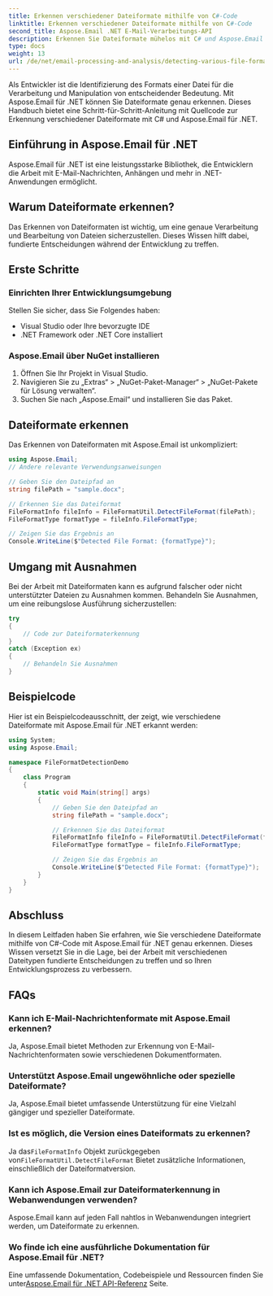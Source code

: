 ```yaml
---
title: Erkennen verschiedener Dateiformate mithilfe von C#-Code
linktitle: Erkennen verschiedener Dateiformate mithilfe von C#-Code
second_title: Aspose.Email .NET E-Mail-Verarbeitungs-API
description: Erkennen Sie Dateiformate mühelos mit C# und Aspose.Email für .NET. Schritt-für-Schritt-Anleitung und Codebeispiele. Jetzt entdecken!
type: docs
weight: 13
url: /de/net/email-processing-and-analysis/detecting-various-file-formats-using-csharp-code/
---
```


Als Entwickler ist die Identifizierung des Formats einer Datei für die Verarbeitung und Manipulation von entscheidender Bedeutung. Mit Aspose.Email für .NET können Sie Dateiformate genau erkennen. Dieses Handbuch bietet eine Schritt-für-Schritt-Anleitung mit Quellcode zur Erkennung verschiedener Dateiformate mit C# und Aspose.Email für .NET.

## Einführung in Aspose.Email für .NET

Aspose.Email für .NET ist eine leistungsstarke Bibliothek, die Entwicklern die Arbeit mit E-Mail-Nachrichten, Anhängen und mehr in .NET-Anwendungen ermöglicht.

## Warum Dateiformate erkennen?

Das Erkennen von Dateiformaten ist wichtig, um eine genaue Verarbeitung und Bearbeitung von Dateien sicherzustellen. Dieses Wissen hilft dabei, fundierte Entscheidungen während der Entwicklung zu treffen.

## Erste Schritte

### Einrichten Ihrer Entwicklungsumgebung

Stellen Sie sicher, dass Sie Folgendes haben:
- Visual Studio oder Ihre bevorzugte IDE
- .NET Framework oder .NET Core installiert

### Aspose.Email über NuGet installieren

1. Öffnen Sie Ihr Projekt in Visual Studio.
2. Navigieren Sie zu „Extras“ > „NuGet-Paket-Manager“ > „NuGet-Pakete für Lösung verwalten“.
3. Suchen Sie nach „Aspose.Email“ und installieren Sie das Paket.

## Dateiformate erkennen

Das Erkennen von Dateiformaten mit Aspose.Email ist unkompliziert:

```csharp
using Aspose.Email;
// Andere relevante Verwendungsanweisungen

// Geben Sie den Dateipfad an
string filePath = "sample.docx";

// Erkennen Sie das Dateiformat
FileFormatInfo fileInfo = FileFormatUtil.DetectFileFormat(filePath);
FileFormatType formatType = fileInfo.FileFormatType;

// Zeigen Sie das Ergebnis an
Console.WriteLine($"Detected File Format: {formatType}");
```

## Umgang mit Ausnahmen

Bei der Arbeit mit Dateiformaten kann es aufgrund falscher oder nicht unterstützter Dateien zu Ausnahmen kommen. Behandeln Sie Ausnahmen, um eine reibungslose Ausführung sicherzustellen:

```csharp
try
{
    // Code zur Dateiformaterkennung
}
catch (Exception ex)
{
    // Behandeln Sie Ausnahmen
}
```

## Beispielcode

Hier ist ein Beispielcodeausschnitt, der zeigt, wie verschiedene Dateiformate mit Aspose.Email für .NET erkannt werden:

```csharp
using System;
using Aspose.Email;

namespace FileFormatDetectionDemo
{
    class Program
    {
        static void Main(string[] args)
        {
            // Geben Sie den Dateipfad an
            string filePath = "sample.docx";

            // Erkennen Sie das Dateiformat
            FileFormatInfo fileInfo = FileFormatUtil.DetectFileFormat(filePath);
            FileFormatType formatType = fileInfo.FileFormatType;

            // Zeigen Sie das Ergebnis an
            Console.WriteLine($"Detected File Format: {formatType}");
        }
    }
}
```

## Abschluss

In diesem Leitfaden haben Sie erfahren, wie Sie verschiedene Dateiformate mithilfe von C#-Code mit Aspose.Email für .NET genau erkennen. Dieses Wissen versetzt Sie in die Lage, bei der Arbeit mit verschiedenen Dateitypen fundierte Entscheidungen zu treffen und so Ihren Entwicklungsprozess zu verbessern.

## FAQs

### Kann ich E-Mail-Nachrichtenformate mit Aspose.Email erkennen?

Ja, Aspose.Email bietet Methoden zur Erkennung von E-Mail-Nachrichtenformaten sowie verschiedenen Dokumentformaten.

### Unterstützt Aspose.Email ungewöhnliche oder spezielle Dateiformate?

Ja, Aspose.Email bietet umfassende Unterstützung für eine Vielzahl gängiger und spezieller Dateiformate.

### Ist es möglich, die Version eines Dateiformats zu erkennen?

 Ja das`FileFormatInfo` Objekt zurückgegeben von`FileFormatUtil.DetectFileFormat` Bietet zusätzliche Informationen, einschließlich der Dateiformatversion.

### Kann ich Aspose.Email zur Dateiformaterkennung in Webanwendungen verwenden?

Aspose.Email kann auf jeden Fall nahtlos in Webanwendungen integriert werden, um Dateiformate zu erkennen.

### Wo finde ich eine ausführliche Dokumentation für Aspose.Email für .NET?

 Eine umfassende Dokumentation, Codebeispiele und Ressourcen finden Sie unter[Aspose.Email für .NET API-Referenz](https://reference.aspose.com/email/net) Seite.